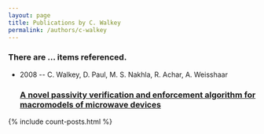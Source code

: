 ```yaml
---
layout: page
title: Publications by C. Walkey
permalink: /authors/c-walkey
---
```


<h3 id="number-posts">There are ... items referenced.</h3>
<ul class="post-list">
<li><span class='post-meta'>2008 -- C. Walkey, D. Paul, M. S. Nakhla, R. Achar, A. Weisshaar</span><h3><a class='post-link' href="{{ site.baseurl }}/a-novel-passivity-verification-and-enforcement-algorithm-for-macromodels-of-microwave-devices">A novel passivity verification and enforcement algorithm for macromodels of microwave devices</a></h3></li>

</ul>
{% include count-posts.html %}
